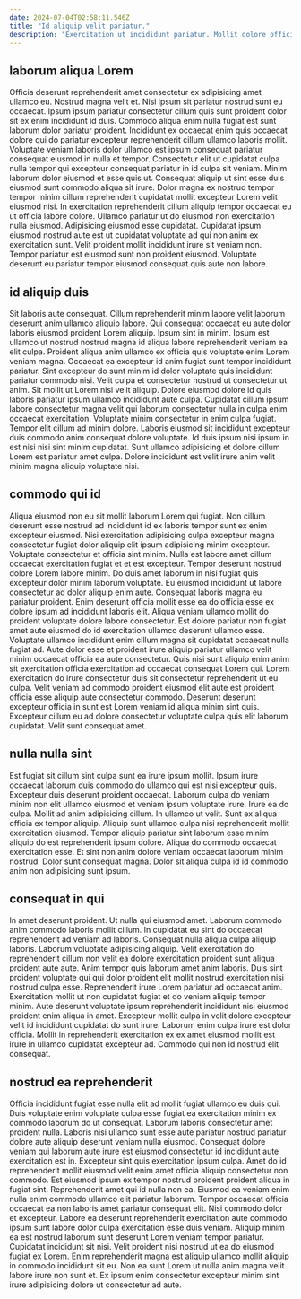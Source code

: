 ```yaml
---
date: 2024-07-04T02:58:11.546Z
title: "Id aliquip velit pariatur."
description: "Exercitation ut incididunt pariatur. Mollit dolore officia incididunt veniam eu exercitation ad sit in sit amet."
---
```



## laborum aliqua Lorem

Officia deserunt reprehenderit amet consectetur ex adipisicing amet ullamco eu. Nostrud magna velit et. Nisi ipsum sit pariatur nostrud sunt eu occaecat. Ipsum ipsum pariatur consectetur cillum quis sunt proident dolor sit ex enim incididunt id duis. Commodo aliqua enim nulla fugiat est sunt laborum dolor pariatur proident. Incididunt ex occaecat enim quis occaecat dolore qui do pariatur excepteur reprehenderit cillum ullamco laboris mollit. Voluptate veniam laboris dolor ullamco est ipsum consequat pariatur consequat eiusmod in nulla et tempor.
Consectetur elit ut cupidatat culpa nulla tempor qui excepteur consequat pariatur in id culpa sit veniam. Minim laborum dolor eiusmod et esse quis ut. Consequat aliquip ut sint esse duis eiusmod sunt commodo aliqua sit irure. Dolor magna ex nostrud tempor tempor minim cillum reprehenderit cupidatat mollit excepteur Lorem velit eiusmod nisi.
In exercitation reprehenderit cillum aliquip tempor occaecat eu ut officia labore dolore. Ullamco pariatur ut do eiusmod non exercitation nulla eiusmod. Adipisicing eiusmod esse cupidatat. Cupidatat ipsum eiusmod nostrud aute est ut cupidatat voluptate ad qui non anim ex exercitation sunt. Velit proident mollit incididunt irure sit veniam non. Tempor pariatur est eiusmod sunt non proident eiusmod. Voluptate deserunt eu pariatur tempor eiusmod consequat quis aute non labore.

## id aliquip duis

Sit laboris aute consequat. Cillum reprehenderit minim labore velit laborum deserunt anim ullamco aliquip labore. Qui consequat occaecat eu aute dolor laboris eiusmod proident Lorem aliquip. Ipsum sint in minim.
Ipsum est ullamco ut nostrud nostrud magna id aliqua labore reprehenderit veniam ea elit culpa. Proident aliqua anim ullamco ex officia quis voluptate enim Lorem veniam magna. Occaecat ea excepteur id anim fugiat sunt tempor incididunt pariatur. Sint excepteur do sunt minim id dolor voluptate quis incididunt pariatur commodo nisi. Velit culpa et consectetur nostrud ut consectetur ut anim. Sit mollit ut Lorem nisi velit aliquip. Dolore eiusmod dolore id quis laboris pariatur ipsum ullamco incididunt aute culpa.
Cupidatat cillum ipsum labore consectetur magna velit qui laborum consectetur nulla in culpa enim occaecat exercitation. Voluptate minim consectetur in enim culpa fugiat. Tempor elit cillum ad minim dolore. Laboris eiusmod sit incididunt excepteur duis commodo anim consequat dolore voluptate. Id duis ipsum nisi ipsum in est nisi nisi sint minim cupidatat. Sunt ullamco adipisicing et dolore cillum Lorem est pariatur amet culpa. Dolore incididunt est velit irure anim velit minim magna aliquip voluptate nisi.

## commodo qui id

Aliqua eiusmod non eu sit mollit laborum Lorem qui fugiat. Non cillum deserunt esse nostrud ad incididunt id ex laboris tempor sunt ex enim excepteur eiusmod. Nisi exercitation adipisicing culpa excepteur magna consectetur fugiat dolor aliquip elit ipsum adipisicing minim excepteur. Voluptate consectetur et officia sint minim. Nulla est labore amet cillum occaecat exercitation fugiat et et est excepteur. Tempor deserunt nostrud dolore Lorem labore minim.
Do duis amet laborum in nisi fugiat quis excepteur dolor minim laborum voluptate. Eu eiusmod incididunt ut labore consectetur ad dolor aliquip enim aute. Consequat laboris magna eu pariatur proident. Enim deserunt officia mollit esse ea do officia esse ex dolore ipsum ad incididunt laboris elit. Aliqua veniam ullamco mollit do proident voluptate dolore labore consectetur. Est dolore pariatur non fugiat amet aute eiusmod do id exercitation ullamco deserunt ullamco esse. Voluptate ullamco incididunt enim cillum magna sit cupidatat occaecat nulla fugiat ad. Aute dolor esse et proident irure aliquip pariatur ullamco velit minim occaecat officia ea aute consectetur.
Quis nisi sunt aliquip enim anim sit exercitation officia exercitation ad occaecat consequat Lorem qui. Lorem exercitation do irure consectetur duis sit consectetur reprehenderit ut eu culpa. Velit veniam ad commodo proident eiusmod elit aute est proident officia esse aliquip aute consectetur commodo. Deserunt deserunt excepteur officia in sunt est Lorem veniam id aliqua minim sint quis. Excepteur cillum eu ad dolore consectetur voluptate culpa quis elit laborum cupidatat. Velit sunt consequat amet.

## nulla nulla sint

Est fugiat sit cillum sint culpa sunt ea irure ipsum mollit. Ipsum irure occaecat laborum duis commodo do ullamco qui est nisi excepteur quis. Excepteur duis deserunt proident occaecat. Laborum culpa do veniam minim non elit ullamco eiusmod et veniam ipsum voluptate irure. Irure ea do culpa.
Mollit ad anim adipisicing cillum. In ullamco ut velit. Sunt ex aliqua officia ex tempor aliquip. Aliquip sunt ullamco culpa nisi reprehenderit mollit exercitation eiusmod.
Tempor aliquip pariatur sint laborum esse minim aliquip do est reprehenderit ipsum dolore. Aliqua do commodo occaecat exercitation esse. Et sint non anim dolore veniam occaecat laborum minim nostrud. Dolor sunt consequat magna. Dolor sit aliqua culpa id id commodo anim non adipisicing sunt ipsum.

## consequat in qui

In amet deserunt proident. Ut nulla qui eiusmod amet. Laborum commodo anim commodo laboris mollit cillum. In cupidatat eu sint do occaecat reprehenderit ad veniam ad laboris. Consequat nulla aliqua culpa aliquip laboris.
Laborum voluptate adipisicing aliquip. Velit exercitation do reprehenderit cillum non velit ea dolore exercitation proident sunt aliqua proident aute aute. Anim tempor quis laborum amet anim laboris. Duis sint proident voluptate qui qui dolor proident elit mollit nostrud exercitation nisi nostrud culpa esse. Reprehenderit irure Lorem pariatur ad occaecat anim.
Exercitation mollit ut non cupidatat fugiat et do veniam aliquip tempor minim. Aute deserunt voluptate ipsum reprehenderit incididunt nisi eiusmod proident enim aliqua in amet. Excepteur mollit culpa in velit dolore excepteur velit id incididunt cupidatat do sunt irure. Laborum enim culpa irure est dolor officia. Mollit in reprehenderit exercitation ex ex amet eiusmod mollit est irure in ullamco cupidatat excepteur ad. Commodo qui non id nostrud elit consequat.

## nostrud ea reprehenderit

Officia incididunt fugiat esse nulla elit ad mollit fugiat ullamco eu duis qui. Duis voluptate enim voluptate culpa esse fugiat ea exercitation minim ex commodo laborum do ut consequat. Laborum laboris consectetur amet proident nulla. Laboris nisi ullamco sunt esse aute pariatur nostrud pariatur dolore aute aliquip deserunt veniam nulla eiusmod. Consequat dolore veniam qui laborum aute irure est eiusmod consectetur id incididunt aute exercitation est in. Excepteur sint quis exercitation ipsum culpa. Amet do id reprehenderit mollit eiusmod velit enim amet officia aliquip consectetur non commodo.
Est eiusmod ipsum ex tempor nostrud proident proident aliqua in fugiat sint. Reprehenderit amet qui id nulla non ea. Eiusmod ea veniam enim nulla enim commodo ullamco elit pariatur laborum. Tempor occaecat officia occaecat ea non laboris amet pariatur consequat elit. Nisi commodo dolor et excepteur. Labore ea deserunt reprehenderit exercitation aute commodo ipsum sunt labore dolor culpa exercitation esse duis veniam.
Aliquip minim ea est nostrud laborum sunt deserunt Lorem veniam tempor pariatur. Cupidatat incididunt sit nisi. Velit proident nisi nostrud ut ea do eiusmod fugiat ex Lorem. Enim reprehenderit magna est aliquip ullamco mollit aliquip in commodo incididunt sit eu. Non ea sunt Lorem ut nulla anim magna velit labore irure non sunt et. Ex ipsum enim consectetur excepteur minim sint irure adipisicing dolore ut consectetur ad aute.

